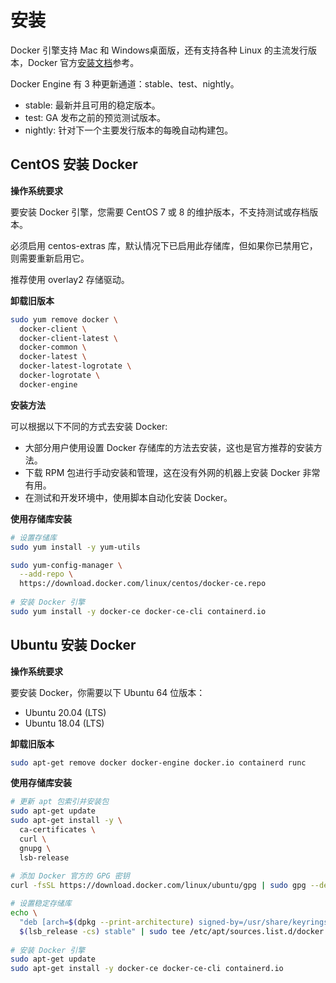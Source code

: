 # 安装

Docker 引擎支持 Mac 和 Windows桌面版，还有支持各种 Linux 的主流发行版本，Docker 官方[安装文档](https://docs.docker.com/engine/install/)参考。

Docker Engine 有 3 种更新通道：stable、test、nightly。

- stable: 最新并且可用的稳定版本。
- test: GA 发布之前的预览测试版本。
- nightly: 针对下一个主要发行版本的每晚自动构建包。

## CentOS 安装 Docker

**操作系统要求**

要安装 Docker 引擎，您需要 CentOS 7 或 8 的维护版本，不支持测试或存档版本。

必须启用 centos-extras 库，默认情况下已启用此存储库，但如果你已禁用它，则需要重新启用它。

推荐使用 overlay2 存储驱动。

**卸载旧版本**

```bash
sudo yum remove docker \
  docker-client \
  docker-client-latest \
  docker-common \
  docker-latest \
  docker-latest-logrotate \
  docker-logrotate \
  docker-engine
```

**安装方法**

可以根据以下不同的方式去安装 Docker:

- 大部分用户使用设置 Docker 存储库的方法去安装，这也是官方推荐的安装方法。
- 下载 RPM 包进行手动安装和管理，这在没有外网的机器上安装 Docker 非常有用。
- 在测试和开发环境中，使用脚本自动化安装 Docker。

**使用存储库安装**

```bash
# 设置存储库
sudo yum install -y yum-utils

sudo yum-config-manager \
  --add-repo \
  https://download.docker.com/linux/centos/docker-ce.repo
  
# 安装 Docker 引擎
sudo yum install -y docker-ce docker-ce-cli containerd.io
```

## Ubuntu 安装 Docker

**操作系统要求**

要安装 Docker，你需要以下 Ubuntu 64 位版本：

- Ubuntu 20.04 (LTS)
- Ubuntu 18.04 (LTS)

**卸载旧版本**

```bash
sudo apt-get remove docker docker-engine docker.io containerd runc
```

**使用存储库安装**

```bash
# 更新 apt 包索引并安装包
sudo apt-get update
sudo apt-get install -y \
  ca-certificates \
  curl \
  gnupg \
  lsb-release
  
# 添加 Docker 官方的 GPG 密钥
curl -fsSL https://download.docker.com/linux/ubuntu/gpg | sudo gpg --dearmor -o /usr/share/keyrings/docker-archive-keyring.gpg

# 设置稳定存储库
echo \
  "deb [arch=$(dpkg --print-architecture) signed-by=/usr/share/keyrings/docker-archive-keyring.gpg] https://download.docker.com/linux/ubuntu \
  $(lsb_release -cs) stable" | sudo tee /etc/apt/sources.list.d/docker.list > /dev/null
  
# 安装 Docker 引擎
sudo apt-get update
sudo apt-get install -y docker-ce docker-ce-cli containerd.io
```

